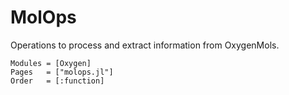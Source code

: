 # MolOps

Operations to process and extract information from OxygenMols.


```@autodocs
Modules = [Oxygen]
Pages   = ["molops.jl"]
Order   = [:function]
```

